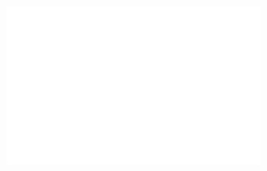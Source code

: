 <!--=============== Baolongdev ===============-->
<a href="#" target="_blank">
  <img src="assets\svg\baolongdev.svg" width="1200" alt="baolong-official" />
</a>